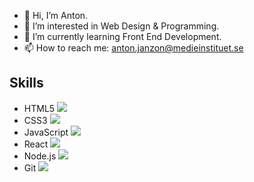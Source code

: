 - 👋 Hi, I’m Anton.
- 👀 I’m interested in Web Design & Programming.
- 🌱 I’m currently learning Front End Development.
- 📫 How to reach me: anton.janzon@medieinstituet.se

## Skills

- HTML5 <img src="https://img.icons8.com/color/30/000000/html-5--v1.png"/>
- CSS3 <img src="https://img.icons8.com/color/30/000000/css3.png"/>
- JavaScript <img src="https://img.icons8.com/color/30/000000/javascript--v1.png"/>
- React <img src="https://img.icons8.com/color/30/000000/react-native.png"/>
- Node.js <img src="https://img.icons8.com/color/30/000000/nodejs.png"/>
- Git <img src="https://img.icons8.com/color/30/000000/git.png"/>

<!---
antonjanzon95/antonjanzon95 is a ✨ special ✨ repository because its `README.md` (this file) appears on your GitHub profile.
You can click the Preview link to take a look at your changes.
--->
